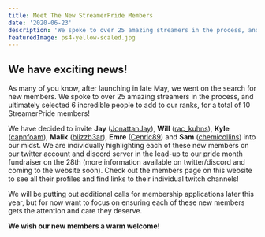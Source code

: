 ```yaml
---
title: Meet The New StreamerPride Members
date: '2020-06-23'
description: 'We spoke to over 25 amazing streamers in the process, and ultimately selected 6 incredible people to add to our ranks, for a total of 10 StreamerPride members!'
featuredImage: ps4-yellow-scaled.jpg
---
```


## We have exciting news!

As many of you know, after launching in late May, we went on the search for new members. We spoke to over 25 amazing streamers in the process, and ultimately selected 6 incredible people to add to our ranks, for a total of 10 StreamerPride members!

We have decided to invite **Jay** ([JonattanJay](https://www.twitch.tv/jonattanjay)), **Will** ([rac_kuhns](https://www.twitch.tv/rac_kuhns)), **Kyle** ([capnfoam](https://www.twitch.tv/capnfoam/)), **Malik** ([blizzb3ar](https://www.twitch.tv/blizzb3ar/)), **Emre** ([Cenric89](https://www.twitch.tv/cenric89)) and **Sam** ([chemicollins](https://www.twitch.tv/Chemicollins)) into our midst. We are individually highlighting each of these new members on our twitter account and discord server in the lead-up to our pride month fundraiser on the 28th (more information available on twitter/discord and coming to the website soon). Check out the members page on this website to see all their profiles and find links to their individual twitch channels!

We will be putting out additional calls for membership applications later this year, but for now want to focus on ensuring each of these new members gets the attention and care they deserve.

**We wish our new members a warm welcome!**
